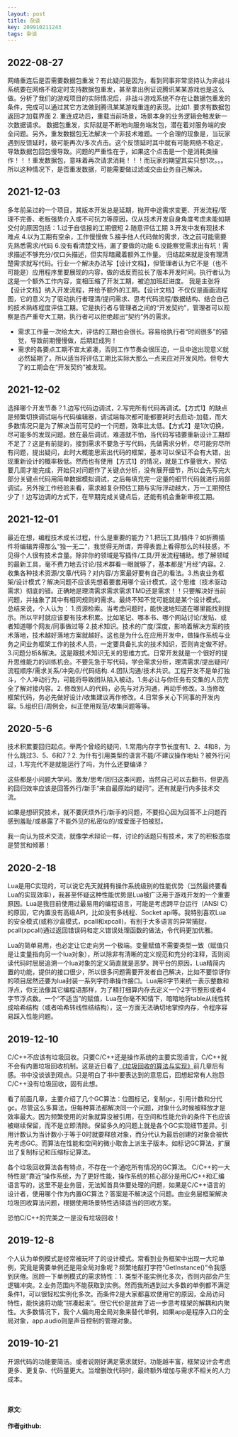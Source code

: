 ```yaml
---
layout: post
title: 杂谈
key: 209910211243
tags: 杂谈
---
```



2022-08-27
---
网络重连后是否需要数据包重发？有此疑问是因为，看到同事非常坚持认为非战斗系统要在网络不稳定时支持数据包重发，甚至拿出例证说腾讯某某游戏也是这么做。分析了我们的游戏项目的实际情况后，非战斗游戏系统不存在让数据包重发的条件，完成可以通过其它方法做到腾讯某某游戏重连的表现。比如1. 要求有数据包返回才加载界面 2. 重连成功后，重载当前场景，场景本身的业务逻辑会触发新一次数据请求。
数据包重发，实际就是不断地向服务端发包，潜在着对服务端的安全问题。另外，重发数据包无法解决一个非技术难题。一个合理的现象是，当玩家遇到反馈延时，极可能再次/多次点击。这个反馈延时其中就有可能网络不稳定，导致数据包回包慢导致。问题的严重性在于，如果这个点击是一个是消耗类操作！！！重发数据包，意味着再次请求消耗！！！而玩家的期望其实只想1次。。。所以这种情况下，是否重发数据，可能需要做过滤或交由业务自己解决。

2021-12-03
---
多年前呆过的一个项目，其版本开发总是延期，抛开中途需求变更、开发流程/管理不完善、老板强势介入或不可抗力等原因，仅从技术开发自身角度考虑未能如期交付的原因包括：1.过于自信报的工期很短 2.随意评估工期 3.开发中发有现技术难点 4.以为工期有空余，工作慢慢做 5.接手他人代码做的需求，改之前可能需要先熟悉需求/代码 6.没有看清楚文档，漏了要做的功能 6.没能察觉需求出有坑！需求描述不够充分/仅口头描述，但实际暗藏着额外工作量。
归结起来就是没有理清楚需求就写代码。行业一个解决办法写【设计文档】，但管理者认为它不是（也不可能是）应用程序里要展现的内容，做的话反而拉长了版本开发时间。执行者认为这是一个额外工作内容，变相压缩了开发工期，被迫加班赶进度。
我是主张将【设计文档】纳入开发流程，并给予额外的工期。【设计文档】不仅仅是画画流程图，它的意义为了驱动执行者理清/提问需求、思考代码流程/数据结构、结合自己的技术熟练程度评估工期。它是执行者与管理者之间的“开发契约”，管理者可以观察是否严重夸大工期，执行者可以拒绝超出“契约”外的需求。
* 需求工作量一次给太大，评估的工期也会很长。容易给执行者“时间很多”的错觉，导致前期慢慢做，后期赶成狗！
* 需求的各要点工期不宜太紧凑，否则工作节奏会很压迫，一旦中途出现意义就必然延期了。所以适当将评估工期比实际大那么一点来应对开发风险。但夸大了的工期会在“开发契约”被发现。

2021-12-02
---
选择哪个开发节奏？1.边写代码边调试，2.写完所有代码再调试。【方式1】的缺点是频繁切换调试端与代码编辑器，调试端每次都可能都要耗时去启动-加载，而大多数情况只是为了解决当前可见的一个问题，效率比太低。【方式2】是1次切换，尽可能多的发现问题。放在最后调试，难道就不怕，当代码写错要重新设计工期却不足了？这是有前提的，接到需求不要急于写代码，先做需求分析，尽可能穷尽所有问题，提出疑问，此时大概能思索出代码的框架，基本可以保证不会有大错，出现重新设计的概率极低。然而也有使用【方式1】的情况，就是工作量很大，预估要几周才能完成，开始只对问题作了关键点分析，没有展开细节，所以会先写完大部分关键点代码用简单数据模拟调试，之后每填充完一定量的细节代码就进行局部调试。另外按工作经验来看，需求越复杂预估工期与实际浮动越大，万一工期预估少了！边写边调的方式下，在早期完成关键点后，还能有机会重新审视工期。

2021-12-01
---
最近在想，编程技术成长过程，什么是重要的能力？1.把玩工具/插件？如折腾插件将编辑弄得那么“独一无二”，我觉得无所谓，弄得表面上看得那么的科技感，不见得个人很有技术含量。除非你的领域是写插件/工具/开发流程辅助。想了解领域的最新工具，毫不费力地去讨论/技术群看一眼就够了，基本都是“月经”内容。2.收集各种技术资源/文章/代码？对内容/方案最好要有自己的看法。3.热衷业务框架/设计模式？解决问题不应该先想着要套用哪个设计模式，这个思维（技术驱动需求）彻底的错。正确地是理清需求需求需求TMD还是需求！！只要解决好当前问题，并抽象了其中有相同规则的需求。最终不知不觉可能就是某个设计模式。
总结来说，个人认为：
1.资源检索。当考虑问题时，能快速地知道在哪里能找到提示。所以平时就应该要有技术积累。比如笔记、哪本书、哪个网站讨论/发贴、或者知道哪个网友/同事做过等
2.技术知识。技术的广度/深度，影响着解决方案的技术落地，技术越好落地方案就越好。这也是为什么在应用开发中，做操作系统与业务之间业务框架工作的技术人员，一定要具备扎实的技术知识，否则肯定做不好。
3.问题分析&解决。这是跟技术知识无关的思维方式。日常开发就是一个很好的提升思维能力的训练机会。不要先急于写代码，学会需求分析，理清需求/提出疑问/流程顺序/需求关系/冲突点/代码结构.
4.团队沟通/技术共识。工程开发不是单打独斗，个人冲动行为，可能将导致团队陷入被动。1.务必让与你任务有交集的人员完全了解对接内容。2. 修改别人的代码，必先与对方沟通，再动手修改。3.当修改框架代码，务必先做好设计/收集建议再作修改。4.日常多关心下同事的开发内容。5.组织日/周例会，纠正使用规范/收集问题等等。


2020-5-6
---
技术积累要回归起点。举两个曾经的疑问，1.常用内存字节长度有1、2、4和8，为什么跳过3、5、6和7？2. 为什有引用类型的语言不能/不建议操作地址？被外行问过，1.写完代不是就能运行了吗，为什么还要编译？

这些都是小问题大学问。激发/思考/回归这类问题，当然自己可以去翻书，但更高的回归效率应该是回答外行/新手“来自最原始的疑问”。还有就是行内多技术交流。

如果是想研究技术，就不要厌烦外行/新手的问题，不要担心因为回答不上问题而感到羞耻/或暴露了不能外见的私密似的/或爱面子怕被怼。

我一向认为技术交流，就像学术辩论一样，讨论的话题只有技术，末了的积极态度是赞赏和倾慕！


2020-2-18
---
Lua是用C实现的，可以说它先天就拥有操作系统级别的性能优势（当然最终要看Lua的实现效率），我甚至怀疑这种性能优势是Lua被广泛用于游戏开发的一个重要原因。Lua是我目前使用过最易用的编程语言，可能是考虑跨平台运行（ANSI C）的原因，它内置没有高级API，比如没有多线程、Socket api等。我特别喜欢Lua的安全模式(或称沙盒模式，pcall和xpcall)，有别于大多语言的异常捕捉，pcall(xpcall)通过返回错误码和定义错误处理函数的做法，令代码更加优雅。

Lua的简单易用，也必定让它走向另一个极端。变量赋值不需要类型一致（赋值只是让变量指向另一个lua对象），所以除非有清晰的定义规范和充分的注释，否则阅读代码时层层追溯一个lua对象的定义简直就是恶梦。跨平台的原因，Lua精简内置的功能，提供的接口很少，所以很多问题需要开发者自己解决，比如不要惊讶你的项目居然还要为lua封装一系列字符串操作接口。Lua用8字节来统一表示整数和浮点，你无法像其它编程语那样，为了精打细算内存去定义一个2字节整形或者4字节浮点数。一个“不适当”的赋值，Lua在你毫不知情下，暗暗地将table从线性转成哈希结构（或者哈希转线性结结构），这一方面无法确切地掌控内存，令程序容易踩入性能问题。



2019-12-10
---
C/C++不应该有垃圾回收。只要C/C++还是操作系统的主要实现语言，C/C++就不会有内置垃圾回收机制。这是近日看了[《垃圾回收的算法与实现》](https://book.douban.com/subject/26821357/)前几章后有感。书中没谈该到观点。只是明白了书中要表达到的意思后，回想起常有人抱怨C/C++没有垃圾回收，固有此想。

看了前面几章，主要介绍了几个GC算法：位图标记，复制gc，引用计数和分代gc。尽管这么多算法，但每种算法都解决同一个问题，对象什么时候被释放才是效率最大。因为频繁使用的对象就算没被引用，在空间和性能允许的条件下也应该被继续保留，而不是立即清除。保留多久的问题上就是各个GC实现细节差异。引用计数认为当计数小于等于0时就要释放对象，而分代认为最后创建的对象会被优先考虑GC。而算法在性能和空间的微小取舍上派生子版本。如标记GC算法，扩展出了复制标记和压缩标记算法。

各个垃圾回收算法各有特点，不存在一个通吃所有情况的GC算法。 C/C++的一大特性是“靠近”操作系统，为了更好性能，操作系统的核心部分是用C/C++和汇编语言写的，这里不是业务层，无法知首具体要处理的问题，如果是C/C++语言的设计者，使用哪个作为内置GC算法？答案是不解决这个问题。由业务层框架解决垃圾回收算法问题，根据使用场景特性选择适当的回收方案。

恐怕C/C++的完美之一是没有垃圾回收！


2019-12-8
---
个人认为单例模式是经常被玩坏了的设计模式。常看到业务框架中出现一大坨单例，究竟是需要单例还是用全局对象呢？频繁地敲打字符“GetInstance()”令我感到厌倦。回顾一下单例模式的需求特性：1. 类型不能实例化多次，否则内部会产生逻辑冲突。2.业务范围内不能获取到实例。然而我所遇到过大多数的单例都不满足条件1，可以很轻松实例化多次。而条件2是大家都喜欢使用它的原因，全局访问特性，能快速将功能“拼凑起来”。但它代价是放弃了进一步思考框架的解耦和内聚性。大多数情况下，我个人偏向用全局对象来替代单例，如果app是程序入口的全局对象，app.audio则是声音控制的管理对象。


2019-10-21
---
开源代码的功能要简洁。或者说刚好满足需求就好。功能越丰富，框架设计会考虑更多、更复杂、代码量更大。当增删改代码时，最终额外增加与需求不相关的人力成本。

<br>	
<br>	
<b>原文:<br>
<https://lizijie.github.io/2019/10/21/%E6%9D%82%E8%B0%88.html>
<br>
作者github:<br>	
<https://github.com/lizijie>	
</b>
